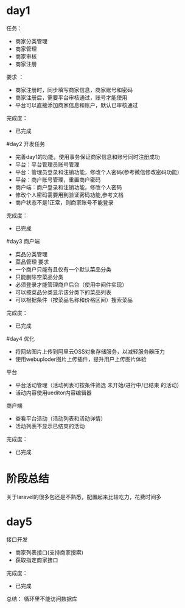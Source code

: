 # day1
任务：
- 商家分类管理 
- 商家管理 
- 商家审核
- 商家注册

要求 ：
- 商家注册时，同步填写商家信息，商家账号和密码 
- 商家注册后，需要平台审核通过，账号才能使用 
- 平台可以直接添加商家信息和账户，默认已审核通过

完成度：
- 已完成

#day2
开发任务
- 完善day1的功能，使用事务保证商家信息和账号同时注册成功
- 平台：平台管理员账号管理
- 平台：管理员登录和注销功能，修改个人密码(参考微信修改密码功能)
- 平台：商户账号管理，重置商户密码
- 商户端：商户登录和注销功能，修改个人密码
- 修改个人密码需要用到验证密码功能,参考文档
- 商户状态不是1正常，则商家账号不能登录

完成度：
- 已完成

#day3
商户端 
- 菜品分类管理 
- 菜品管理 
要求 
- 一个商户只能有且仅有一个默认菜品分类 
- 只能删除空菜品分类 
- 必须登录才能管理商户后台（使用中间件实现） 
- 可以按菜品分类显示该分类下的菜品列表 
- 可以根据条件（按菜品名称和价格区间）搜索菜品

完成度：
- 已完成

#day4
优化 
- 将网站图片上传到阿里云OSS对象存储服务，以减轻服务器压力
- 使用webuploder图片上传插件，提升用户上传图片体验

平台 
- 平台活动管理（活动列表可按条件筛选 未开始/进行中/已结束 的活动） 
- 活动内容使用ueditor内容编辑器

商户端 
- 查看平台活动（活动列表和活动详情） 
- 活动列表不显示已结束的活动

完成度：
- 已完成

# 阶段总结
关于laravel的很多包还是不熟悉，配置起来比较吃力，花费时间多

#  day5
接口开发 
 - 商家列表接口(支持商家搜索) 
 - 获取指定商家接口
 
完成度：

- 已完成

总结：
循环里不能访问数据库




